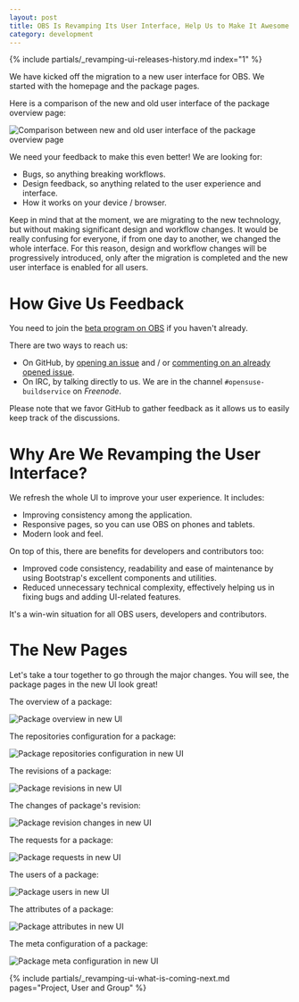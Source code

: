 ```yaml
---
layout: post
title: OBS Is Revamping Its User Interface, Help Us to Make It Awesome
category: development
---
```


{% include partials/_revamping-ui-releases-history.md index="1" %}

We have kicked off the migration to a new user interface for OBS.
We started with the homepage and the package pages.

Here is a comparison of the new and old user interface of the package overview page:

<img src="/images/posts/revamping-ui/comparison.gif" alt="Comparison between new and old user interface of the package overview page" />

We need your feedback to make this even better! We are looking for:

- Bugs, so anything breaking workflows.
- Design feedback, so anything related to the user experience and interface.
- How it works on your device / browser.

Keep in mind that at the moment, we are migrating to the new technology, but
without making significant design and workflow changes. It would be really
confusing for everyone, if from one day to another, we changed the whole
interface. For this reason, design and workflow changes will be progressively
introduced, only after the migration is completed and the new user interface is
enabled for all users.

# How Give Us Feedback

You need to join the [beta program on OBS](/2018/10/04/the-beta-program/) if you
haven't already.

There are two ways to reach us:

- On GitHub, by [opening an
  issue](https://github.com/openSUSE/open-build-service/issues/new/choose)
  and / or [commenting on an already opened
  issue](https://github.com/openSUSE/open-build-service/issues).
- On IRC, by talking directly to us. We are in the channel
  `#opensuse-buildservice` on *Freenode*.

Please note that we favor GitHub to gather feedback as it allows us to easily
keep track of the discussions.

# Why Are We Revamping the User Interface?

We refresh the whole UI to improve your user experience. It includes:

- Improving consistency among the application.
- Responsive pages, so you can use OBS on phones and tablets.
- Modern look and feel.

On top of this, there are benefits for developers and contributors too:

- Improved code consistency, readability and ease of maintenance by using
  Bootstrap's excellent components and utilities.
- Reduced unnecessary technical complexity, effectively helping us in fixing
  bugs and adding UI-related features.

It's a win-win situation for all OBS users, developers and contributors.

# The New Pages

Let's take a tour together to go through the major changes. You will see, the
package pages in the new UI look great!

The overview of a package:

<img src="/images/posts/revamping-ui/package-overview.png" alt="Package overview in new UI">

The repositories configuration for a package:

<img src="/images/posts/revamping-ui/package-repositories.png" alt="Package repositories configuration in new UI">

The revisions of a package:

<img src="/images/posts/revamping-ui/package-revisions.png" alt="Package revisions in new UI">

The changes of package's revision:

<img src="/images/posts/revamping-ui/package-revision-changes.png" alt="Package revision changes in new UI">

The requests for a package:

<img src="/images/posts/revamping-ui/package-requests.png" alt="Package requests in new UI">

The users of a package:

<img src="/images/posts/revamping-ui/package-users.png" alt="Package users in new UI">

The attributes of a package:

<img src="/images/posts/revamping-ui/package-attributes.png" alt="Package attributes in new UI">

The meta configuration of a package:

<img src="/images/posts/revamping-ui/package-meta.png" alt="Package meta configuration in new UI">

{% include partials/_revamping-ui-what-is-coming-next.md pages="Project, User and Group" %}
